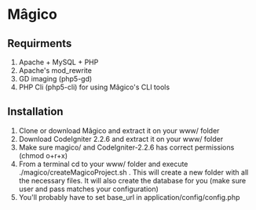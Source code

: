 # Mâgico

## Requirments

1. Apache + MySQL + PHP
2. Apache's mod_rewrite
3. GD imaging (php5-gd)
4. PHP Cli (php5-cli) for using Mâgico's CLI tools

## Installation

1. Clone or download Mâgico and extract it on your www/ folder
2. Download CodeIgniter 2.2.6 and extract it on your www/ folder
3. Make sure magico/ and CodeIgniter-2.2.6 has correct permissions (chmod o+r+x)
4. From a terminal cd to your www/ folder and execute ./magico/createMagicoProject.sh <newProjectName> . This will create a new folder <newProjectName> with all the necessary files. It will also create the database for you (make sure user and pass matches your configuration)
5. You'll probably have to set base_url in application/config/config.php
